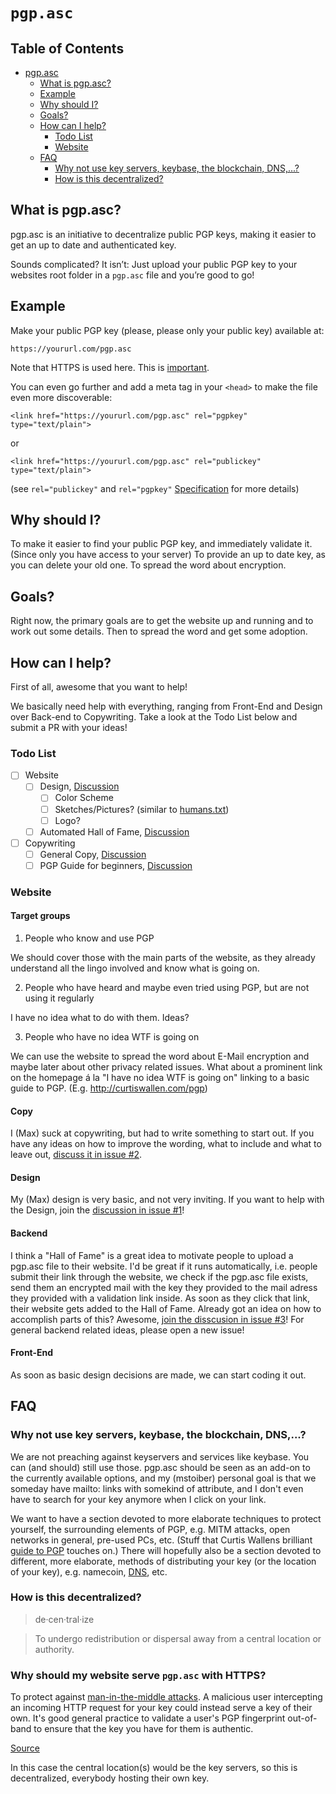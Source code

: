 # `pgp.asc`

## Table of Contents

- [pgp.asc](#pgpasc)
	- [What is pgp.asc?](#what-is-pgpasc)
	- [Example](#example)
	- [Why should I?](#why-should-i)
	- [Goals?](#goals)
	- [How can I help?](#how-can-i-help)
		- [Todo List](#todo-list)
		- [Website](#website)
	- [FAQ](#faq)
		- [Why not use key servers, keybase, the blockchain, DNS,...?](#why-not-use-key-servers-keybase-the-blockchain-dns)
		- [How is this decentralized?](#how-is-this-decentralized)

## What is pgp.asc?

pgp.asc is an initiative to decentralize public PGP keys, making it easier to get an up to date and authenticated key.

Sounds complicated? It isn’t: Just upload your public PGP key to your websites root folder in a `pgp.asc` file and you’re good to go!

## Example

Make your public PGP key (please, please only your public key) available at:

	https://yoururl.com/pgp.asc

Note that HTTPS is used here. This is [important](#why-should-my-website-serve-pgp.asc-with-https).

You can even go further and add a meta tag in your `<head>` to make the file even more discoverable:

	<link href="https://yoururl.com/pgp.asc" rel="pgpkey" type="text/plain">

or

	<link href="https://yoururl.com/pgp.asc" rel="publickey" type="text/plain">

(see `rel="publickey"` and `rel="pgpkey"` [Specification](https://xato.net/cryptography/rel-publickey-rel-pgpkey/#.VKe984HGKrU) for more details)

## Why should I?

To make it easier to find your public PGP key, and immediately validate it. (Since only you have access to your server) 
To provide an up to date key, as you can delete your old one. 
To spread the word about encryption.

## Goals?

Right now, the primary goals are to get the website up and running and to work out some details. Then to spread the word and get some adoption.

## How can I help?

First of all, awesome that you want to help!

We basically need help with everything, ranging from Front-End and Design over Back-end to Copywriting. Take a look at the Todo List below and submit a PR with your ideas! 

### Todo List

- [ ] Website
	- [ ] Design, [Discussion](/../../issues/1)
		- [ ] Color Scheme
		- [ ] Sketches/Pictures? (similar to [humans.txt](http://humanstxt.org))
		- [ ] Logo?
	- [ ] Automated Hall of Fame, [Discussion](/../../issues/3)
- [ ] Copywriting
	- [ ] General Copy, [Discussion](/../../issues/2)
	- [ ] PGP Guide for beginners, [Discussion](/../../issues/5)

### Website

#### Target groups

1) People who know and use PGP

We should cover those with the main parts of the website, as they already understand all the lingo involved and know what is going on.

2) People who have heard and maybe even tried using PGP, but are not using it regularly

I have no idea what to do with them. Ideas?

3) People who have no idea WTF is going on

We can use the website to spread the word about E-Mail encryption and maybe later about other privacy related issues. What about a prominent link on the homepage á la "I have no idea WTF is going on" linking to a basic guide to PGP. (E.g. http://curtiswallen.com/pgp) 

#### Copy

I (Max) suck at copywriting, but had to write something to start out. If you have any ideas on how to improve the wording, what to include and what to leave out, [discuss it in issue #2](/../../issues/2).

#### Design

My (Max) design is very basic, and not very inviting. If you want to help with the Design, join the [discussion in issue #1](/../../issues/1)!

#### Backend

I think a "Hall of Fame" is a great idea to motivate people to upload a pgp.asc file to their website. I'd be great if it runs automatically, i.e. people submit their link through the website, we check if the pgp.asc file exists, send them an encrypted mail with the key they provided to the mail adress they provided with a validation link inside. As soon as they click that link, their website gets added to the Hall of Fame. Already got an idea on how to accomplish parts of this? Awesome, [join the disscusion in issue #3](/../../issues/3)! For general backend related ideas, please open a new issue!

#### Front-End

As soon as basic design decisions are made, we can start coding it out. 

## FAQ

### Why not use key servers, keybase, the blockchain, DNS,...?

We are not preaching against keyservers and services like keybase. You can (and should) still use those. pgp.asc should be seen as an add-on to the currently available options, and my (mstoiber) personal goal is that we someday have mailto: links with somekind of attribute, and I don't even have to search for your key anymore when I click on your link.

We want to have a section devoted to more elaborate techniques to protect yourself, the surrounding elements of PGP, e.g. MITM attacks, open networks in general, pre-used PCs, etc. (Stuff that Curtis Wallens brilliant [guide to PGP](http://curtiswallen.com/pgp) touches on.) There will hopefully also be a section devoted to different, more elaborate, methods of distributing your key (or the location of your key), e.g. namecoin, [DNS](http://www.gushi.org/make-dns-cert/HOWTO.html), etc.

### How is this decentralized?

> de·cen·tral·ize

> To undergo redistribution or dispersal away from a central location or authority.

### Why should my website serve `pgp.asc` with HTTPS?

To protect against [man-in-the-middle attacks](http://en.wikipedia.org/wiki/Man-in-the-middle_attack). A malicious user intercepting an incoming HTTP request for your key could instead serve a key of their own. It's good general practice to validate a user's PGP fingerprint out-of-band to ensure that the key you have for them is authentic.

[Source](http://www.thefreedictionary.com/decentralized)

In this case the central location(s) would be the key servers, so this is decentralized, everybody hosting their own key.
